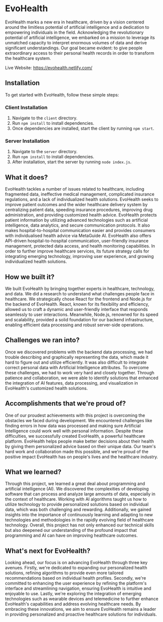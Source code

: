 # EvoHealth

EvoHealth marks a new era in healthcare, driven by a vision centered around the limitless potential of artificial intelligence and a dedication to empowering individuals in the field. Acknowledging the revolutionary potential of artificial intelligence, we embarked on a mission to leverage its unmatched capacity to interpret enormous volumes of data and derive significant understandings. Our goal became evident: to give people extraordinary access to their personal health records in order to transform the healthcare system.

Live Website: https://evohealth.netlify.com/ 

## Installation

To get started with EvoHealth, follow these simple steps:

### Client Installation

1. Navigate to the `client` directory.
2. Run `npm install` to install dependencies.
3. Once dependencies are installed, start the client by running `npm start`.

### Server Installation

1. Navigate to the `server` directory.
2. Run `npm install` to install dependencies.
3. After installation, start the server by running `node index.js`.

## What it does?

EvoHealth tackles a number of issues related to healthcare, including fragmented data, ineffective medical management, complicated insurance regulations, and a lack of individualized health solutions. EvoHealth seeks to improve patient outcomes and the wider healthcare delivery system by centralizing patient data, speeding insurance procedures, improving drug administration, and providing customized health advice. EvoHealth protects patient information by utilizing advanced technologies such as artificial intelligence, data analytics, and secure communication protocols. It also makes hospital-to-hospital communication easier and provides consumers with individualised health advice via MetaGuide AI. EvoHealth also offers API-driven hospital-to-hospital communication, user-friendly insurance management, protected data access, and health monitoring capabilities. In order to further improve healthcare services, its future strategy calls for integrating emerging technology, improving user experience, and growing individualized health solutions.

## How we built it?

We built EvoHealth by bringing together experts in healthcare, technology, and data. We did a research to understand what challenges people face in healthcare. We strategically chose React for the frontend and Node.js for the backend of EvoHealth. React, known for its flexibility and efficiency, allowed us to craft a dynamic and user-friendly interface that responds seamlessly to user interactions. Meanwhile, Node.js, renowned for its speed and scalability, provided a solid foundation for our backend infrastructure, enabling efficient data processing and robust server-side operations.

## Challenges we ran into?

Once we discovered problems with the backend data processing, we had trouble describing and graphically representing the data, which made it hard to figure out and utilize efficiently. It was also difficult to integrate correct personal data with Artificial Intelligence attributes. To overcome these challenges, we had to work very hard and closely together. Through patience and collaboration, we were able to identify solutions that enhanced the integration of AI features, data processing, and visualization in EvoHealth's customized health solutions.

## Accomplishments that we're proud of?

One of our proudest achievements with this project is overcoming the obstacles we faced during development. We encountered challenges like finding errors in how data was processed and making sure Artificial Intelligence could work well with personal information. Despite these difficulties, we successfully created EvoHealth, a powerful healthcare platform. EvoHealth helps people make better decisions about their health by giving them personalized advice based on their unique data. Our team's hard work and collaboration made this possible, and we're proud of the positive impact EvoHealth has on people's lives and the healthcare industry.

## What we learned?

Through this project, we learned a great deal about programming and artificial intelligence (AI). We discovered the complexities of developing software that can process and analyze large amounts of data, especially in the context of healthcare. Working with AI algorithms taught us how to utilize technology to provide personalized solutions based on individual data, which was both challenging and rewarding. Additionally, we gained insights into the importance of continuously learning and adapting to new technologies and methodologies in the rapidly evolving field of healthcare technology. Overall, this project has not only enhanced our technical skills but also deepened our understanding of the profound impact that programming and AI can have on improving healthcare outcomes.

## What's next for EvoHealth?

Looking ahead, our focus is on advancing EvoHealth through three key avenues. Firstly, we're dedicated to expanding our personalized health solutions, refining algorithms to provide even more tailored recommendations based on individual health profiles. Secondly, we're committed to enhancing the user experience by refining the platform's interface and streamlining navigation, ensuring EvoHealth is intuitive and enjoyable to use. Lastly, we're exploring the integration of emerging technologies such as wearable devices and telemedicine to further enhance EvoHealth's capabilities and address evolving healthcare needs. By embracing these innovations, we aim to ensure EvoHealth remains a leader in providing personalized and proactive healthcare solutions for individuals.
